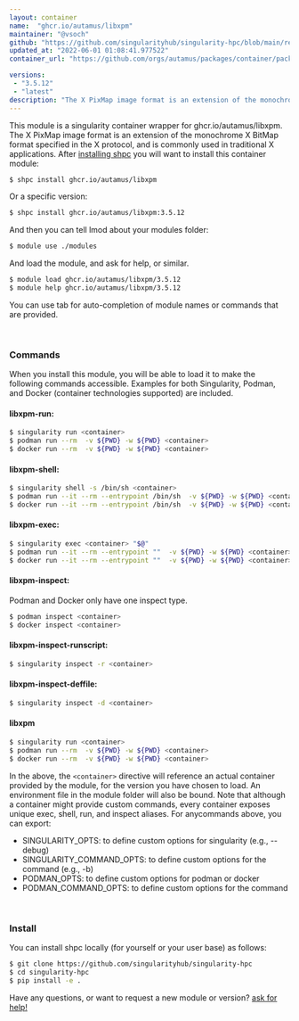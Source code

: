 ```yaml
---
layout: container
name:  "ghcr.io/autamus/libxpm"
maintainer: "@vsoch"
github: "https://github.com/singularityhub/singularity-hpc/blob/main/registry/ghcr.io/autamus/libxpm/container.yaml"
updated_at: "2022-06-01 01:08:41.977522"
container_url: "https://github.com/orgs/autamus/packages/container/package/libxpm"

versions:
 - "3.5.12"
 - "latest"
description: "The X PixMap image format is an extension of the monochrome X BitMap format specified in the X protocol, and is commonly used in traditional X applications."
---
```


This module is a singularity container wrapper for ghcr.io/autamus/libxpm.
The X PixMap image format is an extension of the monochrome X BitMap format specified in the X protocol, and is commonly used in traditional X applications.
After [installing shpc](#install) you will want to install this container module:


```bash
$ shpc install ghcr.io/autamus/libxpm
```

Or a specific version:

```bash
$ shpc install ghcr.io/autamus/libxpm:3.5.12
```

And then you can tell lmod about your modules folder:

```bash
$ module use ./modules
```

And load the module, and ask for help, or similar.

```bash
$ module load ghcr.io/autamus/libxpm/3.5.12
$ module help ghcr.io/autamus/libxpm/3.5.12
```

You can use tab for auto-completion of module names or commands that are provided.

<br>

### Commands

When you install this module, you will be able to load it to make the following commands accessible.
Examples for both Singularity, Podman, and Docker (container technologies supported) are included.

#### libxpm-run:

```bash
$ singularity run <container>
$ podman run --rm  -v ${PWD} -w ${PWD} <container>
$ docker run --rm  -v ${PWD} -w ${PWD} <container>
```

#### libxpm-shell:

```bash
$ singularity shell -s /bin/sh <container>
$ podman run --it --rm --entrypoint /bin/sh  -v ${PWD} -w ${PWD} <container>
$ docker run --it --rm --entrypoint /bin/sh  -v ${PWD} -w ${PWD} <container>
```

#### libxpm-exec:

```bash
$ singularity exec <container> "$@"
$ podman run --it --rm --entrypoint ""  -v ${PWD} -w ${PWD} <container> "$@"
$ docker run --it --rm --entrypoint ""  -v ${PWD} -w ${PWD} <container> "$@"
```

#### libxpm-inspect:

Podman and Docker only have one inspect type.

```bash
$ podman inspect <container>
$ docker inspect <container>
```

#### libxpm-inspect-runscript:

```bash
$ singularity inspect -r <container>
```

#### libxpm-inspect-deffile:

```bash
$ singularity inspect -d <container>
```



#### libxpm

```bash
$ singularity run <container>
$ podman run --rm  -v ${PWD} -w ${PWD} <container>
$ docker run --rm  -v ${PWD} -w ${PWD} <container>
```


In the above, the `<container>` directive will reference an actual container provided
by the module, for the version you have chosen to load. An environment file in the
module folder will also be bound. Note that although a container
might provide custom commands, every container exposes unique exec, shell, run, and
inspect aliases. For anycommands above, you can export:

 - SINGULARITY_OPTS: to define custom options for singularity (e.g., --debug)
 - SINGULARITY_COMMAND_OPTS: to define custom options for the command (e.g., -b)
 - PODMAN_OPTS: to define custom options for podman or docker
 - PODMAN_COMMAND_OPTS: to define custom options for the command

<br>
  
### Install

You can install shpc locally (for yourself or your user base) as follows:

```bash
$ git clone https://github.com/singularityhub/singularity-hpc
$ cd singularity-hpc
$ pip install -e .
```

Have any questions, or want to request a new module or version? [ask for help!](https://github.com/singularityhub/singularity-hpc/issues)